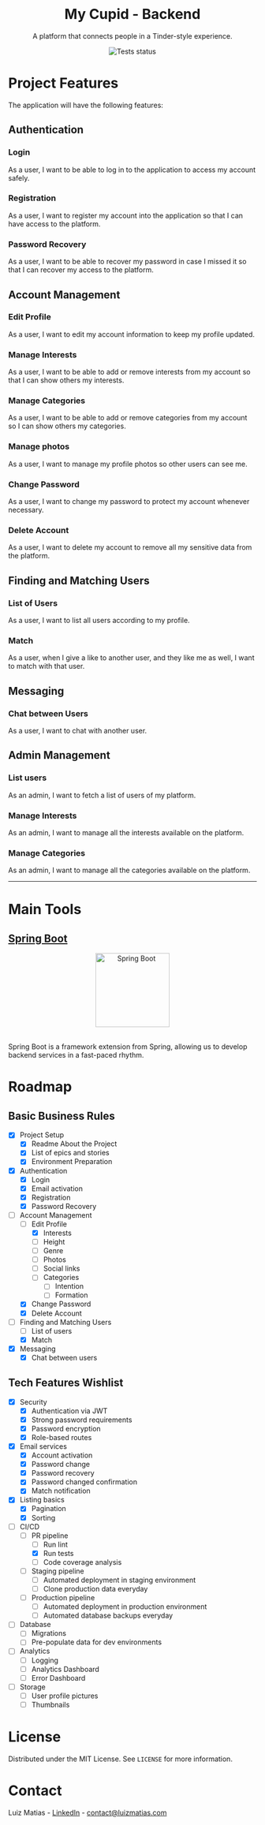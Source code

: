 <div id="top"></div>

<br />
<div align="center">
  <!-- <img src="https://i.imgur.com/42m4MaA.png" alt="Project Logo" height="150"> -->
  <h1 align="center">My Cupid - Backend</h1>
  <p align="center">
    A platform that connects people in a Tinder-style experience.
  </p>
  <img align="center" src="https://github.com/luiz-matias/my-cupid-backend/actions/workflows/maven.yml/badge.svg" alt="Tests status">
</div>

# Project Features

The application will have the following features:

## Authentication

### Login

As a user, I want to be able to log in to the application to access my account safely.

### Registration

As a user, I want to register my account into the application so that I can have access to the platform.

### Password Recovery

As a user, I want to be able to recover my password in case I missed it so that I can recover my access to the platform.

## Account Management

### Edit Profile

As a user, I want to edit my account information to keep my profile updated.

### Manage Interests

As a user, I want to be able to add or remove interests from my account so that I can show others my interests.

### Manage Categories

As a user, I want to be able to add or remove categories from my account so I can show others my categories.

### Manage photos

As a user, I want to manage my profile photos so other users can see me.

### Change Password

As a user, I want to change my password to protect my account whenever necessary.

### Delete Account

As a user, I want to delete my account to remove all my sensitive data from the platform.

## Finding and Matching Users

### List of Users

As a user, I want to list all users according to my profile.

### Match

As a user, when I give a like to another user, and they like me as well, I want to match with that user.

## Messaging

### Chat between Users

As a user, I want to chat with another user.

## Admin Management

### List users

As an admin, I want to fetch a list of users of my platform.

### Manage Interests

As an admin, I want to manage all the interests available on the platform.

### Manage Categories

As an admin, I want to manage all the categories available on the platform.
___

# Main Tools

## [Spring Boot](https://spring.io/projects/spring-boot)

<div align="center">
  <img src="https://i.imgur.com/eB4qk7Z.png" alt="Spring Boot" height="150">
</div>

<br />

Spring Boot is a framework extension from Spring, allowing us to develop backend services in a fast-paced rhythm.

# Roadmap

## Basic Business Rules

- [X] Project Setup
    - [X] Readme About the Project
    - [X] List of epics and stories
    - [X] Environment Preparation
- [X] Authentication
    - [X] Login
    - [X] Email activation
    - [X] Registration
    - [X] Password Recovery
- [ ] Account Management
    - [ ] Edit Profile
      - [X] Interests
      - [ ] Height
      - [ ] Genre
      - [ ] Photos
      - [ ] Social links
      - [ ] Categories
          - [ ] Intention
          - [ ] Formation
    - [X] Change Password
    - [X] Delete Account
- [ ] Finding and Matching Users
    - [ ] List of users
    - [X] Match
- [X] Messaging
    - [X] Chat between users

## Tech Features Wishlist

- [X] Security
    - [X] Authentication via JWT
    - [X] Strong password requirements
    - [X] Password encryption
    - [X] Role-based routes
- [X] Email services
    - [X] Account activation
    - [X] Password change
    - [X] Password recovery
    - [X] Password changed confirmation
    - [X] Match notification
- [X] Listing basics
    - [X] Pagination
    - [X] Sorting
- [ ] CI/CD
    - [ ] PR pipeline
        - [ ] Run lint
        - [X] Run tests
        - [ ] Code coverage analysis
    - [ ] Staging pipeline
        - [ ] Automated deployment in staging environment
        - [ ] Clone production data everyday
    - [ ] Production pipeline
        - [ ] Automated deployment in production environment
        - [ ] Automated database backups everyday
- [ ] Database
    - [ ] Migrations
    - [ ] Pre-populate data for dev environments
- [ ] Analytics
    - [ ] Logging
    - [ ] Analytics Dashboard
    - [ ] Error Dashboard
- [ ] Storage
    - [ ] User profile pictures
    - [ ] Thumbnails

# License

Distributed under the MIT License. See `LICENSE` for more information.

# Contact

Luiz Matias - [LinkedIn](https://www.linkedin.com/in/luizmatiasdev/) - contact@luizmatias.com
